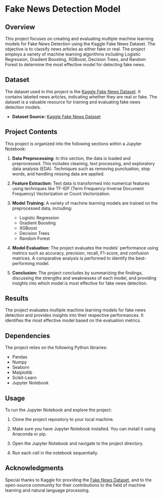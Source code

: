 # Fake News Detection Model

## Overview

This project focuses on creating and evaluating multiple machine learning models for Fake News Detection using the Kaggle Fake News Dataset. The objective is to classify news articles as either fake or real. The project employs a variety of machine learning algorithms including Logistic Regression, Gradient Boosting, XGBoost, Decision Trees, and Random Forest to determine the most effective model for detecting fake news.

## Dataset

The dataset used in this project is the [Kaggle Fake News Dataset](https://www.kaggle.com/datasets/jainpooja/fake-news-detection/). It contains labeled news articles, indicating whether they are real or fake. The dataset is a valuable resource for training and evaluating fake news detection models.

- **Dataset Source:** [Kaggle Fake News Dataset](https://www.kaggle.com/datasets/jainpooja/fake-news-detection/)

## Project Contents

This project is organized into the following sections within a Jupyter Notebook:

1. **Data Preprocessing:** In this section, the data is loaded and preprocessed. This includes cleaning, text processing, and exploratory data analysis (EDA). Techniques such as removing punctuation, stop words, and handling missing data are applied.

2. **Feature Extraction:** Text data is transformed into numerical features using techniques like TF-IDF (Term Frequency-Inverse Document Frequency) Vectorization or Count Vectorization.

3. **Model Training:** A variety of machine learning models are trained on the preprocessed data, including:
   - Logistic Regression
   - Gradient Boosting
   - XGBoost
   - Decision Trees
   - Random Forest

4. **Model Evaluation:** The project evaluates the models' performance using metrics such as accuracy, precision, recall, F1-score, and confusion matrices. A comparative analysis is performed to identify the best-performing model.

5. **Conclusion:** The project concludes by summarizing the findings, discussing the strengths and weaknesses of each model, and providing insights into which model is most effective for fake news detection.

## Results

The project evaluates multiple machine learning models for fake news detection and provides insights into their respective performances. It identifies the most effective model based on the evaluation metrics.

## Dependencies

The project relies on the following Python libraries:

- Pandas
- Numpy
- Seaborn
- Matplotlib
- Scikit-Learn
- Jupyter Notebook

## Usage

To run the Jupyter Notebook and explore the project:

1. Clone the project repository to your local machine.

2. Make sure you have Jupyter Notebook installed. You can install it using Anaconda or pip.

3. Open the Jupyter Notebook and navigate to the project directory.

4. Run each cell in the notebook sequentially.

## Acknowledgments

Special thanks to Kaggle for providing the [Fake News Dataset](https://www.kaggle.com/datasets/jainpooja/fake-news-detection/), and to the open-source community for their contributions to the field of machine learning and natural language processing.
